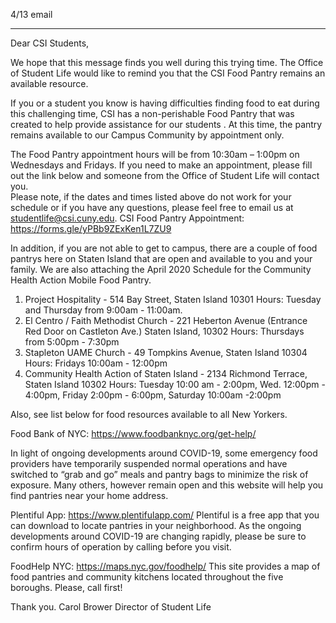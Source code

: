 4/13 email

----

Dear CSI Students,

We hope that this message finds you well during this trying time. The Office of Student Life would like to remind you that the CSI Food Pantry remains an available resource.

If you or a student you know is having difficulties finding food to eat during this challenging time, CSI has a non-perishable Food Pantry that was created to help provide assistance for our students .  At this time, the pantry remains available to our Campus Community by appointment only.  

The Food Pantry appointment hours will be from 10:30am – 1:00pm on Wednesdays and Fridays.  If you need to make an appointment, please fill out the link below and someone from the Office of Student Life will contact you.  
Please note, if the dates and times listed above do not work for your schedule or if you have any questions, please feel free to email us at studentlife@csi.cuny.edu. 
CSI Food Pantry Appointment:
https://forms.gle/yPBb9ZExKen1L7ZU9

In addition, if you are not able to get to campus, there are a couple of food pantrys here on Staten Island that are open and available to you and your family.  We are also attaching the April 2020 Schedule for the Community Health Action Mobile Food Pantry.
1.  Project Hospitality - 514 Bay Street, Staten Island 10301
         Hours: Tuesday and Thursday from 9:00am - 11:00am.
2.  El Centro / Faith Methodist Church - 221 Heberton Avenue (Entrance Red Door on Castleton Ave.) Staten Island, 10302
         Hours:  Thursdays from 5:00pm - 7:30pm 
3.  Stapleton UAME Church - 49 Tompkins Avenue, Staten Island 10304 
         Hours: Fridays 10:00am - 12:00pm
4.  Community Health Action of Staten Island -  2134 Richmond Terrace, Staten Island 10302 
         Hours: Tuesday 10:00 am - 2:00pm, Wed. 12:00pm - 4:00pm, Friday 2:00pm - 6:00pm, Saturday 10:00am -2:00pm
 
Also, see list below for food resources available to all New Yorkers.

Food Bank of NYC: https://www.foodbanknyc.org/get-help/

In light of ongoing developments around COVID-19, some emergency food providers have temporarily suspended normal operations and have switched to “grab and go” meals and pantry bags to minimize the risk of exposure. Many others, however remain open and this website will help you find pantries near your home address.  

Plentiful App: https://www.plentifulapp.com/ Plentiful is a free app that you can download to locate pantries in your neighborhood. As the ongoing developments around COVID-19 are changing rapidly, please be sure to confirm hours of operation by calling before you visit.

FoodHelp NYC: https://maps.nyc.gov/foodhelp/ This site provides a map of food pantries and community kitchens located throughout the five boroughs.  Please, call first!

Thank you.
Carol Brower 
Director of Student Life
 
